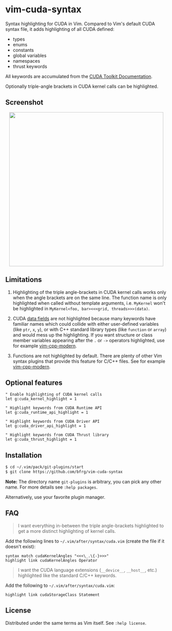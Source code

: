 # vim-cuda-syntax

Syntax highlighting for CUDA in Vim. Compared to Vim's default CUDA syntax file,
it adds highlighting of all CUDA defined:
- types
- enums
- constants
- global variables
- namespaces
- thrust keywords

All keywords are accumulated from the [CUDA Toolkit Documentation][toolkit].

Optionally triple-angle brackets in CUDA kernel calls can be highlighted.


## Screenshot

<dl>
<p align="center">
<img src="https://user-images.githubusercontent.com/6266600/95977810-9b746580-0e19-11eb-8105-4e2d9efa0c97.png" width="480"/>
</p>
</dl>


## Limitations

1. Highlighting of the triple angle-brackets in CUDA kernel calls works only
   when the angle brackets are on the same line. The function name is only
   highlighted when called without template arguments, i.e. `MyKernel` won't be
   highlighted in `MyKernel<foo, bar><<<grid, threads>>>(data)`.

2. CUDA [data fields][data-fields] are not highlighted because many keywords
   have familiar names which could collide with either user-defined variables
   (like `ptr`, `x`, `y`), or with C++ standard library types (like `function`
   or `array`) and would mess up the highlighting. If you want structure or
   class member variables appearing after the `.` or `->` operators highlighted,
   use for example [vim-cpp-modern][vim-cpp-modern].

3. Functions are not highlighted by default. There are plenty of other Vim
   syntax plugins that provide this feature for C/C++ files. See for example
   [vim-cpp-modern][vim-cpp-modern].


## Optional features

```vim
" Enable highlighting of CUDA kernel calls
let g:cuda_kernel_highlight = 1

" Highlight keywords from CUDA Runtime API
let g:cuda_runtime_api_highlight = 1

" Highlight keywords from CUDA Driver API
let g:cuda_driver_api_highlight = 1

" Highlight keywords from CUDA Thrust library
let g:cuda_thrust_highlight = 1
```


## Installation

```bash
$ cd ~/.vim/pack/git-plugins/start
$ git clone https://github.com/bfrg/vim-cuda-syntax
```
**Note:** The directory name `git-plugins` is arbitrary, you can pick any other
name. For more details see `:help packages`.

Alternatively, use your favorite plugin manager.


## FAQ

> I want everything in-between the triple angle-brackets highlighted to get a
> more distinct highlighting of kernel calls.

Add the following lines to `~/.vim/after/syntax/cuda.vim` (create the file if
it doesn't exist):
```vim
syntax match cudaKernelAngles "<<<\_.\{-}>>>"
highlight link cudaKernelAngles Operator
```

> I want the CUDA language extensions (`__device__`, `__host__`, etc.)
> highlighted like the standard C/C++ keywords.

Add the following to `~/.vim/after/syntax/cuda.vim`:
```vim
highlight link cudaStorageClass Statement
```


## License

Distributed under the same terms as Vim itself. See `:help license`.


[toolkit]: https://docs.nvidia.com/cuda/index.html
[data-fields]: https://docs.nvidia.com/cuda/cuda-runtime-api/functions.html#functions
[vim-cpp-modern]: https://github.com/bfrg/vim-cpp-modern

